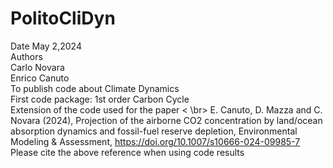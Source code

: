 # PolitoCliDyn  
Date May 2,2024  
Authors  
Carlo Novara  
Enrico Canuto  
To publish code about Climate Dynamics   
First code package: 1st order Carbon Cycle   
Extension of the code used for the paper < \br>
E. Canuto, D. Mazza and C. Novara (2024), Projection of the airborne CO2 concentration by land/ocean absorption dynamics and fossil-fuel reserve depletion, Environmental Modeling & Assessment, 
https://doi.org/10.1007/s10666-024-09985-7
Please cite the above reference when using code results
